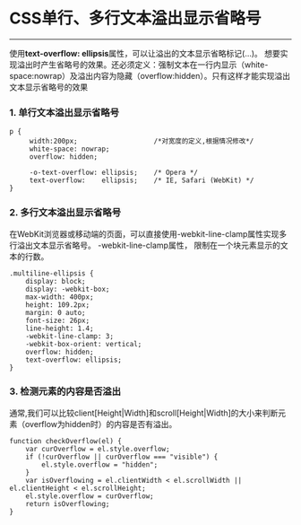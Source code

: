 <link href="http://cdn.bootcss.com/highlight.js/8.0/styles/monokai_sublime.min.css" rel="stylesheet">
<script src="http://cdn.bootcss.com/highlight.js/8.0/highlight.min.js"></script>
<script >hljs.initHighlightingOnLoad();</script>


# CSS单行、多行文本溢出显示省略号
- - -  


使用**text-overflow: ellipsis**属性，可以让溢出的文本显示省略标记(…)。
想要实现溢出时产生省略号的效果。还必须定义：强制文本在一行内显示（white-space:nowrap）及溢出内容为隐藏（overflow:hidden）。只有这样才能实现溢出文本显示省略号的效果



### 1. 单行文本溢出显示省略号

    p {
         width:200px;                   /*对宽度的定义,根据情况修改*/
         white-space: nowrap;
         overflow: hidden;

         -o-text-overflow: ellipsis;    /* Opera */
         text-overflow:    ellipsis;    /* IE, Safari (WebKit) */
    }


### 2. 多行文本溢出显示省略号

在WebKit浏览器或移动端的页面，可以直接使用-webkit-line-clamp属性实现多行溢出文本显示省略号。
-webkit-line-clamp属性， 限制在一个块元素显示的文本的行数。

    .multiline-ellipsis {
        display: block;
        display: -webkit-box;
        max-width: 400px;
        height: 109.2px;
        margin: 0 auto;
        font-size: 26px;
        line-height: 1.4;
        -webkit-line-clamp: 3;
        -webkit-box-orient: vertical;
        overflow: hidden;
        text-overflow: ellipsis;
    }


### 3. 检测元素的内容是否溢出

通常,我们可以比较client[Height|Width]和scroll[Height|Width]的大小来判断元素（overflow为hidden时）的内容是否有溢出。

    function checkOverflow(el) {
        var curOverflow = el.style.overflow; 
        if (!curOverflow || curOverflow === "visible") {
            el.style.overflow = "hidden";
        }
        var isOverflowing = el.clientWidth < el.scrollWidth || el.clientHeight < el.scrollHeight;
        el.style.overflow = curOverflow;
        return isOverflowing;
    }
  
